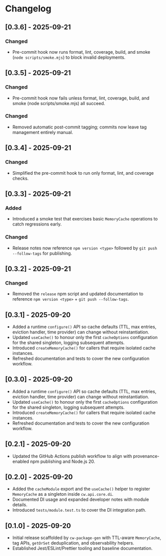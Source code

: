 # Changelog

## [0.3.6] - 2025-09-21
### Changed
- Pre-commit hook now runs format, lint, coverage, build, and smoke (`node scripts/smoke.mjs`) to block invalid deployments.

## [0.3.5] - 2025-09-21
### Changed
- Pre-commit hook now fails unless format, lint, coverage, build, and smoke (node scripts/smoke.mjs) all succeed.

### Changed
- Removed automatic post-commit tagging; commits now leave tag management entirely manual.

## [0.3.4] - 2025-09-21
### Changed
- Simplified the pre-commit hook to run only format, lint, and coverage checks.

## [0.3.3] - 2025-09-21
### Added
- Introduced a smoke test that exercises basic `MemoryCache` operations to catch regressions early.
### Changed
- Release notes now reference `npm version <type>` followed by `git push --follow-tags` for publishing.

## [0.3.2] - 2025-09-21
### Changed
- Removed the `release` npm script and updated documentation to reference `npm version <type>` + `git push --follow-tags`.

## [0.3.1] - 2025-09-20
- Added a runtime `configure()` API so cache defaults (TTL, max entries, eviction handler, time provider) can change without reinstantiation.
- Updated `useCache()` to honour only the first `cacheOptions` configuration for the shared singleton, logging subsequent attempts.
- Introduced `createMemoryCache()` for callers that require isolated cache instances.
- Refreshed documentation and tests to cover the new configuration workflow.

## [0.3.0] - 2025-09-20
- Added a runtime `configure()` API so cache defaults (TTL, max entries, eviction handler, time provider) can change without reinstantiation.
- Updated `useCache()` to honour only the first `cacheOptions` configuration for the shared singleton, logging subsequent attempts.
- Introduced `createMemoryCache()` for callers that require isolated cache instances.
- Refreshed documentation and tests to cover the new configuration workflow.

## [0.2.1] - 2025-09-20
- Updated the GitHub Actions publish workflow to align with provenance-enabled
  npm publishing and Node.js 20.

## [0.2.0] - 2025-09-20
- Added the `cacheModule` export and the `useCache()` helper to register
  `MemoryCache` as a singleton inside `cw.api.core.di`.
- Documented DI usage and expanded developer notes with module details.
- Introduced `tests/module.test.ts` to cover the DI integration path.

## [0.1.0] - 2025-09-20
- Initial release scaffolded by `cw-package-gen` with TTL-aware `MemoryCache`,
  tag APIs, `getOrSet` deduplication, and observability helpers.
- Established Jest/ESLint/Prettier tooling and baseline documentation.
